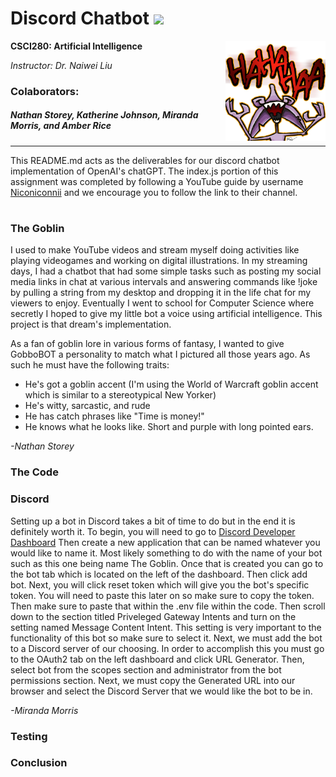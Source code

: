 # Discord Chatbot <img height="20" src="https://pnggrid.com/wp-content/uploads/2021/05/Discord-Logo-Circle-2048x2048.png"/>


**CSCI280: Artificial Intelligence**
<img align="right" height="160" src="https://github.com/storeyware/Discord-Chatbot/blob/main/gobCackle.png?raw=true" alt="image of GobboBOT, a goblin cackling in the air"/>

*Instructor: Dr. Naiwei Liu*

### Colaborators:
##### Nathan Storey, Katherine Johnson, Miranda Morris, and Amber Rice

---

This README.md acts as the deliverables for our discord chatbot implementation of OpenAI's chatGPT. The index.js portion of this assignment was completed by following a YouTube guide by username [Niconiconnii](https://www.youtube.com/watch?v=hkMWVrhGorI) and we encourage you to follow the link to their channel.
#

### The Goblin
I used to make YouTube videos and stream myself doing activities like playing videogames and working on digital illustrations. In my streaming days, I had a chatbot that had some simple tasks such as posting my social media links in chat at various intervals and answering commands like !joke by pulling a string from my desktop and dropping it in the life chat for my viewers to enjoy. Eventually I went to school for Computer Science where secretly I hoped to give my little bot a voice using artificial intelligence. This project is that dream's implementation.

As a fan of goblin lore in various forms of fantasy, I wanted to give GobboBOT a personality to match what I pictured all those years ago. As such he must have the following traits:
- He's got a goblin accent (I'm using the World of Warcraft goblin accent which is similar to a stereotypical New Yorker)
- He's witty, sarcastic, and rude
- He has catch phrases like "Time is money!"
- He knows what he looks like. Short and purple with long pointed ears.

*-Nathan Storey*

### The Code
<!-- start with walking through the guide in the youtube link perhaps? We'll have to talk about openAI and show snippits of the code. Particularly the prompt. -->

### Discord
<!-- A guide on how to set the bot up in discord. --> <!-- For this section, I went from 2:05-3:10 in the video tutorial-->
Setting up a bot in Discord takes a bit of time to do but in the end it is definitely worth it. To begin, you will need to go to [Discord Developer Dashboard](https://discord.com/developers/applications) Then create a new application that can be named whatever you would like to name it. Most likely something to do with the name of your bot such as this one being name The Goblin. Once that is created you can go to the bot tab which is located on the left of the dashboard. Then click add bot. Next, you will click reset token which will give you the bot's specific token. You will need to paste this later on so make sure to copy the token. Then make sure to paste that within the .env file within the code. Then scroll down to the section titled Priveleged Gateway Intents and turn on the setting named Message Content Intent. This setting is very important to the functionality of this bot so make sure to select it. Next, we must add the bot to a Discord server of our choosing. In order to accomplish this you must go to the OAuth2 tab on the left dashboard and click URL Generator. Then, select bot from the scopes section and administrator from the bot permissions section. Next, we must copy the Generated URL into our browser and select the Discord Server that we would like the bot to be in. 

*-Miranda Morris*

### Testing
<!-- examples of testing trials. Feel free to use the screenshots i posted in discord. I had to write out several different versions of the prompt. Ask me questions!-->

### Conclusion
<!-- shit idk.. suggestions? -->

